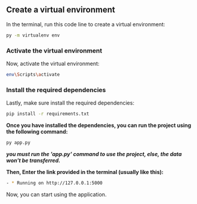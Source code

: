 ## Create a virtual environment
In the terminal, run this code line to create a virtual environment:
``` bash
py -m virtualenv env 
```
### Activate the virtual environment
Now, activate the virtual environment:
``` bash
env\Scripts\activate
```
### Install the required dependencies
Lastly, make sure install the required dependencies:
``` bash
pip install -r requirements.txt
```
**Once you have installed the dependencies, you can run the project using the following command:**

```bash
py app.py
```
***you must run the 'app.py' command to use the project, else, the data won't be transferred.***

**Then, Enter the link provided in the terminal (usually like this):**
``` bash
- * Running on http://127.0.0.1:5000
```

Now, you can start using the application. 
